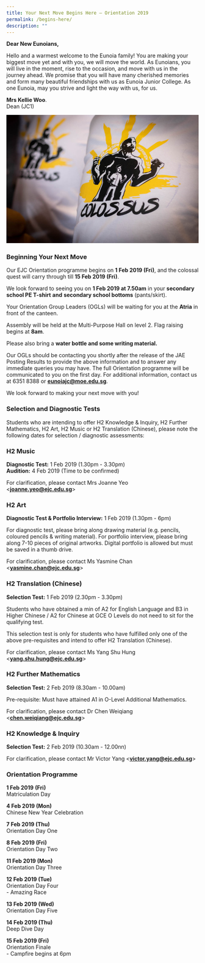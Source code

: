 ```yaml
---
title: Your Next Move Begins Here – Orientation 2019
permalink: /begins-here/
description: ""
---
```

**Dear New Eunoians,**

Hello and a warmest welcome to the Eunoia family! You are making your biggest move yet and with you, we will move the world. As Eunoians, you will live in the moment, rise to the occasion, and move with us in the journey ahead. We promise that you will have many cherished memories and form many beautiful friendships with us as Eunoia Junior College. As one Eunoia, may you strive and light the way with us, for us.

**Mrs Kellie Woo**.  
Dean (JC1)

![](/images/BeginsHere-Colossus.jpeg)

### Beginning Your Next Move

Our EJC Orientation programme begins on **1 Feb 2019 (Fri)**, and the colossal quest will carry through till **15 Feb 2019 (Fri)**.

We look forward to seeing you on **1 Feb 2019 at 7.50am** in your **secondary school PE T-shirt** **and** **secondary school bottoms** (pants/skirt).

Your Orientation Group Leaders (OGLs) will be waiting for you at the **Atria** in front of the canteen.

Assembly will be held at the Multi-Purpose Hall on level 2. Flag raising begins at **8am**.

Please also bring a **water bottle and some writing material.**

Our OGLs should be contacting you shortly after the release of the JAE Posting Results to provide the above information and to answer any immediate queries you may have. The full Orientation programme will be communicated to you on the first day. For additional information, contact us at 6351 8388 or **[eunoiajc@moe.edu.sg](mailto:eunoiajc@moe.edu.sg)**.

We look forward to making your next move with you!

### Selection and Diagnostic Tests

Students who are intending to offer H2 Knowledge & Inquiry, H2 Further Mathematics, H2 Art, H2 Music or H2 Translation (Chinese), please note the following dates for selection / diagnostic assessments:

### H2 Music

**Diagnostic Test:** 1 Feb 2019 (1.30pm - 3.30pm)  
**Audition:** 4 Feb 2019 (Time to be confirmed)

For clarification, please contact Mrs Joanne Yeo <[**joanne.yeo@ejc.edu.sg**](mailto:joanne.yeo@ejc.edu.sg)\>

### H2 Art

**Diagnostic Test & Portfolio Interview:** 1 Feb 2019 (1.30pm - 6pm)

For diagnostic test, please bring along drawing material (e.g. pencils, coloured pencils & writing material). For portfolio interview, please bring along 7-10 pieces of original artworks. Digital portfolio is allowed but must be saved in a thumb drive.

For clarification, please contact Ms Yasmine Chan <[**yasmine.chan@ejc.edu.sg**](mailto:yasmine.chan@ejc.edu.sg)\>

### H2 Translation (Chinese)

**Selection Test:** 1 Feb 2019 (2.30pm - 3.30pm)

Students who have obtained a min of A2 for English Language and B3 in Higher Chinese / A2 for Chinese at GCE O Levels do not need to sit for the qualifying test.

This selection test is only for students who have fulfilled only one of the above pre-requisites and intend to offer H2 Translation (Chinese).

For clarification, please contact Ms Yang Shu Hung <[**yang.shu.hung@ejc.edu.sg**](mailto:yang.shu.hung@ejc.edu.sg)\>

### H2 Further Mathematics

**Selection Test:** 2 Feb 2019 (8.30am - 10.00am)

Pre-requisite: Must have attained A1 in O-Level Additional Mathematics.

For clarification, please contact Dr Chen Weiqiang <[**chen.weiqiang@ejc.edu.sg**](mailto:chen.weiqiang@ejc.edu.sg)\>

### H2 Knowledge & Inquiry

**Selection Test:** 2 Feb 2019 (10.30am - 12.00nn)

For clarification, please contact Mr Victor Yang <[**victor.yang@ejc.edu.sg**](mailto:victor.yang@ejc.edu.sg)\>

### Orientation Programme

**1 Feb 2019** **(Fri)**  
Matriculation Day  

**4 Feb 2019 (Mon)**  
Chinese New Year Celebration

**7 Feb 2019 (Thu)**  
Orientation Day One

**8 Feb 2019 (Fri)**  
Orientation Day Two

**11 Feb 2019 (Mon)**  
Orientation Day Three

**12 Feb 2019 (Tue)**  
Orientation Day Four  
\- Amazing Race

**13 Feb 2019 (Wed)**  
Orientation Day Five

**14 Feb 2019 (Thu)**  
Deep Dive Day

**15 Feb 2019 (Fri)**  
Orientation Finale  
\- Campfire begins at 6pm